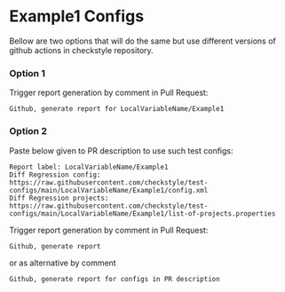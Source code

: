 # Example1 Configs

Bellow are two options that will do the same but use different versions
of github actions in checkstyle repository.


### Option 1
Trigger report generation by comment in Pull Request:
```
Github, generate report for LocalVariableName/Example1
```

### Option 2

Paste below given to PR description to use such test configs:
```
Report label: LocalVariableName/Example1
Diff Regression config: https://raw.githubusercontent.com/checkstyle/test-configs/main/LocalVariableName/Example1/config.xml
Diff Regression projects: https://raw.githubusercontent.com/checkstyle/test-configs/main/LocalVariableName/Example1/list-of-projects.properties
```

Trigger report generation by comment in Pull Request:
```
Github, generate report
```
or as alternative by comment
```
Github, generate report for configs in PR description
```
